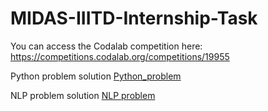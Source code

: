# MIDAS-IIITD-Internship-Task

You can access the Codalab competition here: https://competitions.codalab.org/competitions/19955

Python problem solution [Python_problem](Python_problem)

NLP problem solution [NLP problem](NLP_problem)
